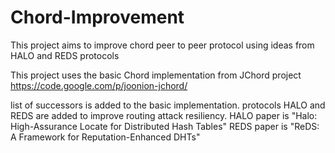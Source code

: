 # Chord-Improvement
This project aims to improve chord peer to peer protocol using ideas from HALO and REDS protocols

This project uses the basic Chord implementation from JChord project https://code.google.com/p/joonion-jchord/

list of successors is added to the basic implementation.
protocols HALO and REDS are added to improve routing attack resiliency.
HALO paper is "Halo: High-Assurance Locate for Distributed Hash Tables"
REDS paper is "ReDS: A Framework for Reputation-Enhanced DHTs"





